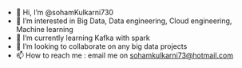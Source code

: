 - 👋 Hi, I’m @sohamKulkarni730
- 👀 I’m interested in Big Data, Data engineering, Cloud engineering, Machine learning
- 🌱 I’m currently learning Kafka with spark
- 💞️ I’m looking to collaborate on any big data projects
- 📫 How to reach me : email me on sohamkulkarni73@hotmail.com

<!---
sohamKulkarni730/sohamKulkarni730 is a ✨ special ✨ repository because its `README.md` (this file) appears on your GitHub profile.
You can click the Preview link to take a look at your changes.
--->
